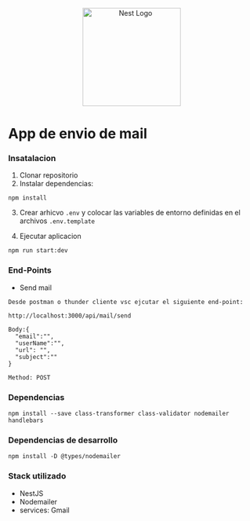 <p align="center">
  <a href="http://nestjs.com/" target="blank"><img src="https://nestjs.com/img/logo-small.svg" width="200" alt="Nest Logo" /></a>
</p>

# App de envio de mail

### Insatalacion

1. Clonar repositorio
2. Instalar dependencias:

```
npm install
```

3. Crear arhicvo `.env` y colocar las variables de entorno definidas en el archivos `.env.template`

4. Ejecutar aplicacion

```
npm run start:dev
```

### End-Points

- Send mail

```
Desde postman o thunder cliente vsc ejcutar el siguiente end-point:

http://localhost:3000/api/mail/send

Body:{
  "email":"",
  "userName":"",
  "url": "",
  "subject":""
}

Method: POST
```

### Dependencias

```
npm install --save class-transformer class-validator nodemailer handlebars
```

### Dependencias de desarrollo

```
npm install -D @types/nodemailer
```

### Stack utilizado

- NestJS
- Nodemailer
- services: Gmail
